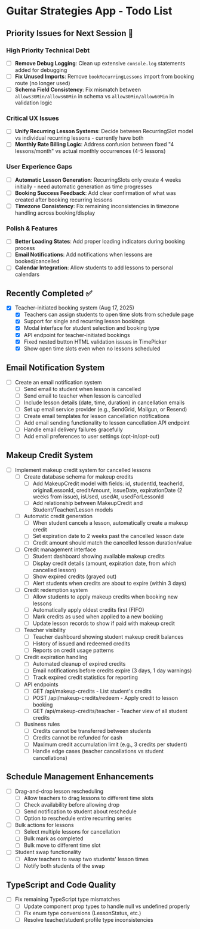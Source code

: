 # Guitar Strategies App - Todo List

## Priority Issues for Next Session 🚨

### High Priority Technical Debt
- [ ] **Remove Debug Logging**: Clean up extensive `console.log` statements added for debugging
- [ ] **Fix Unused Imports**: Remove `bookRecurringLessons` import from booking route (no longer used)
- [ ] **Schema Field Consistency**: Fix mismatch between `allows30Min/allows60Min` in schema vs `allow30Min/allow60Min` in validation logic

### Critical UX Issues  
- [ ] **Unify Recurring Lesson Systems**: Decide between RecurringSlot model vs individual recurring lessons - currently have both
- [ ] **Monthly Rate Billing Logic**: Address confusion between fixed "4 lessons/month" vs actual monthly occurrences (4-5 lessons)

### User Experience Gaps
- [ ] **Automatic Lesson Generation**: RecurringSlots only create 4 weeks initially - need automatic generation as time progresses
- [ ] **Booking Success Feedback**: Add clear confirmation of what was created after booking recurring lessons  
- [ ] **Timezone Consistency**: Fix remaining inconsistencies in timezone handling across booking/display

### Polish & Features
- [ ] **Better Loading States**: Add proper loading indicators during booking process
- [ ] **Email Notifications**: Add notifications when lessons are booked/cancelled
- [ ] **Calendar Integration**: Allow students to add lessons to personal calendars

## Recently Completed ✅

- [x] Teacher-initiated booking system (Aug 17, 2025)
  - [x] Teachers can assign students to open time slots from schedule page
  - [x] Support for single and recurring lesson bookings
  - [x] Modal interface for student selection and booking type
  - [x] API endpoint for teacher-initiated bookings
  - [x] Fixed nested button HTML validation issues in TimePicker
  - [x] Show open time slots even when no lessons scheduled

## Email Notification System

- [ ] Create an email notification system
  - [ ] Send email to student when lesson is cancelled
  - [ ] Send email to teacher when lesson is cancelled
  - [ ] Include lesson details (date, time, duration) in cancellation emails
  - [ ] Set up email service provider (e.g., SendGrid, Mailgun, or Resend)
  - [ ] Create email templates for lesson cancellation notifications
  - [ ] Add email sending functionality to lesson cancellation API endpoint
  - [ ] Handle email delivery failures gracefully
  - [ ] Add email preferences to user settings (opt-in/opt-out)

## Makeup Credit System

- [ ] Implement makeup credit system for cancelled lessons
  - [ ] Create database schema for makeup credits
    - [ ] Add MakeupCredit model with fields: id, studentId, teacherId, originalLessonId, creditAmount, issueDate, expirationDate (2 weeks from issue), isUsed, usedAt, usedForLessonId
    - [ ] Add relationship between MakeupCredit and Student/Teacher/Lesson models
  - [ ] Automatic credit generation
    - [ ] When student cancels a lesson, automatically create a makeup credit
    - [ ] Set expiration date to 2 weeks past the cancelled lesson date
    - [ ] Credit amount should match the cancelled lesson duration/value
  - [ ] Credit management interface
    - [ ] Student dashboard showing available makeup credits
    - [ ] Display credit details (amount, expiration date, from which cancelled lesson)
    - [ ] Show expired credits (grayed out)
    - [ ] Alert students when credits are about to expire (within 3 days)
  - [ ] Credit redemption system
    - [ ] Allow students to apply makeup credits when booking new lessons
    - [ ] Automatically apply oldest credits first (FIFO)
    - [ ] Mark credits as used when applied to a new booking
    - [ ] Update lesson records to show if paid with makeup credit
  - [ ] Teacher visibility
    - [ ] Teacher dashboard showing student makeup credit balances
    - [ ] History of issued and redeemed credits
    - [ ] Reports on credit usage patterns
  - [ ] Credit expiration handling
    - [ ] Automated cleanup of expired credits
    - [ ] Email notifications before credits expire (3 days, 1 day warnings)
    - [ ] Track expired credit statistics for reporting
  - [ ] API endpoints
    - [ ] GET /api/makeup-credits - List student's credits
    - [ ] POST /api/makeup-credits/redeem - Apply credit to lesson booking
    - [ ] GET /api/makeup-credits/teacher - Teacher view of all student credits
  - [ ] Business rules
    - [ ] Credits cannot be transferred between students
    - [ ] Credits cannot be refunded for cash
    - [ ] Maximum credit accumulation limit (e.g., 3 credits per student)
    - [ ] Handle edge cases (teacher cancellations vs student cancellations)

## Schedule Management Enhancements

- [ ] Drag-and-drop lesson rescheduling
  - [ ] Allow teachers to drag lessons to different time slots
  - [ ] Check availability before allowing drop
  - [ ] Send notification to student about reschedule
  - [ ] Option to reschedule entire recurring series

- [ ] Bulk actions for lessons
  - [ ] Select multiple lessons for cancellation
  - [ ] Bulk mark as completed
  - [ ] Bulk move to different time slot
  
- [ ] Student swap functionality
  - [ ] Allow teachers to swap two students' lesson times
  - [ ] Notify both students of the swap
  
## TypeScript and Code Quality

- [ ] Fix remaining TypeScript type mismatches
  - [ ] Update component prop types to handle null vs undefined properly
  - [ ] Fix enum type conversions (LessonStatus, etc.)
  - [ ] Resolve teacher/student profile type inconsistencies